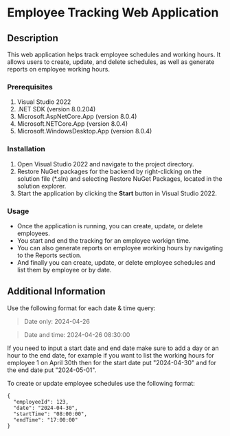 ﻿# Employee Tracking Web Application
## Description
This web application helps track employee schedules and working hours. It allows users to create, update, and delete schedules, as well as generate reports on employee working hours.

### Prerequisites
1. Visual Studio 2022
2. .NET SDK (version 8.0.204)
3. Microsoft.AspNetCore.App (version 8.0.4)
4. Microsoft.NETCore.App (version 8.0.4)
5. Microsoft.WindowsDesktop.App (version 8.0.4)

### Installation
1. Open Visual Studio 2022 and navigate to the project directory.
2. Restore NuGet packages for the backend by right-clicking on the solution file (*.sln) and selecting Restore NuGet Packages, located in the solution explorer.
3. Start the application by clicking the **Start** button in Visual Studio 2022.

### Usage
- Once the application is running, you can create, update, or delete employees.
- You start and end the tracking for an employee workign time.
- You can also generate reports on employee working hours by navigating to the Reports section.
- And finally you can create, update, or delete employee schedules and list them by employee or by date.

## Additional Information
Use the following format for each date & time query:
>Date only: 2024-04-26

>Date and time: 2024-04-26 08:30:00

If you need to input a start date and end date make sure to add a day or an hour to the end date, for example if you want to list the working hours for employee 1 on April 30th then for the start date put "2024-04-30" and for the end date put "2024-05-01".


To create or update employee schedules use the following format:
```
{
  "employeeId": 123,
  "date": "2024-04-30",
  "startTime": "08:00:00",
  "endTime": "17:00:00"
}
```